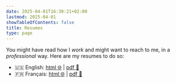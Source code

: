 ```yaml
---
date: 2025-04-01T16:30:21+02:00
lastmod: 2025-04-01
showTableOfContents: false
title: Resumes
type: page
---
```


You might have read how I _work_ and might want to reach to me, in a
_professional_ way. Here are my resumes to do so:

- 🇺🇸 English:
  [html 🌐](https://kinfoo.fr/data/kevin_kin-foo_en.html) |
  [pdf 🔖](https://kinfoo.fr/data/kevin_kin-foo_en.pdf)
- 🇫🇷 Français:
  [html 🌐](https://kinfoo.fr/data/kevin_kin-foo_fr.html) |
  [pdf 🔖](https://kinfoo.fr/data/kevin_kin-foo_fr.pdf)

